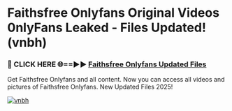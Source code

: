 # Faithsfree Onlyfans Original Videos 0nlyFans Leaked - Files Updated! (vnbh)

<h3>🔴 CLICK HERE 🌐==►► <a href="https://tinyurl.com/ehrbuxhb" rel="nofollow">Faithsfree Onlyfans Updated Files</a></h3>

Get Faithsfree Onlyfans and all content. Now you can access all videos and pictures of Faithsfree Onlyfans. New Updated Files 2025!

[![vnbh](https://i.imgur.com/lVYEuWS.gif)](https://tinyurl.com/ehrbuxhb)
